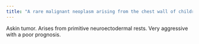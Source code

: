 ```yaml
---
title: "A rare malignant neoplasm arising from the chest wall of children and young adults"
---
```

Askin tumor. Arises from primitive neuroectodermal rests. Very aggressive with a poor prognosis.


